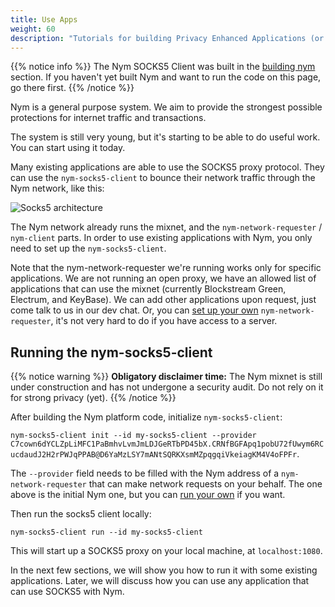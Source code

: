```yaml
---
title: Use Apps
weight: 60
description: "Tutorials for building Privacy Enhanced Applications (or integrating existing apps with Nym)"
---
```


{{% notice info %}}
The Nym SOCKS5 Client was built in the [building nym](/docs/build-nym) section. If you haven't yet built Nym and want to run the code on this page, go there first.
{{% /notice %}}

Nym is a general purpose system. We aim to provide the strongest possible protections for internet traffic and transactions.

The system is still very young, but it's starting to be able to do useful work. You can start using it today.

Many existing applications are able to use the SOCKS5 proxy protocol. They can use the `nym-socks5-client` to bounce their network traffic through the Nym network, like this: 

![Socks5 architecture](/docs/images/nym-socks5-architecture.png)

The Nym network already runs the mixnet, and the `nym-network-requester` / `nym-client` parts. In order to use existing applications with Nym, you only need to set up the `nym-socks5-client`. 

Note that the nym-network-requester we're running works only for specific applications. We are not running an open proxy, we have an allowed list of applications that can use the mixnet (currently Blockstream Green, Electrum, and KeyBase). We can add other applications upon request, just come talk to us in our dev chat. Or, you can [set up your own](/docs/run-nym-nodes/requester) `nym-network-requester`, it's not very hard to do if you have access to a server.

## Running the nym-socks5-client

{{% notice warning %}}
**Obligatory disclaimer time:** The Nym mixnet is still under construction and has not undergone a security audit. Do not rely on it for strong privacy (yet).
{{% /notice %}}

After building the Nym platform code, initialize `nym-socks5-client`:

`nym-socks5-client init --id my-socks5-client --provider C7cown6dYCLZpLiMFC1PaBmhvLvmJmLDJGeRTbPD45bX.CRNfBGFApq1pobU72fUwym6RCucdaudJ2H2rPWJqPPAB@D6YaMzLSY7mANtSQRKXsmMZpqgqiVkeiagKM4V4oFPFr`. 

The `--provider` field needs to be filled with the Nym address of a `nym-network-requester` that can make network requests on your behalf. The one above is the initial Nym one, but you can [run your own](/docs/run-nym-nodes/requester/) if you want.

Then run the socks5 client locally:

`nym-socks5-client run --id my-socks5-client`

This will start up a SOCKS5 proxy on your local machine, at `localhost:1080`. 

In the next few sections, we will show you how to run it with some existing applications. Later, we will discuss how you can use any application that can use SOCKS5 with Nym.